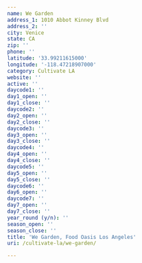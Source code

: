 ```yaml
---
name: We Garden
address_1: 1010 Abbot Kinney Blvd
address_2: ''
city: Venice
state: CA
zip: ''
phone: ''
latitude: '33.99211615000'
longitude: '-118.47218907000'
category: Cultivate LA
website: ''
active: ''
daycode1: ''
day1_open: ''
day1_close: ''
daycode2: ''
day2_open: ''
day2_close: ''
daycode3: ''
day3_open: ''
day3_close: ''
daycode4: ''
day4_open: ''
day4_close: ''
daycode5: ''
day5_open: ''
day5_close: ''
daycode6: ''
day6_open: ''
daycode7: ''
day7_open: ''
day7_close: ''
year_round (y/n): ''
season_open: ''
season_close: ''
title: 'We Garden, Food Oasis Los Angeles'
uri: /cultivate-la/we-garden/

---
```

